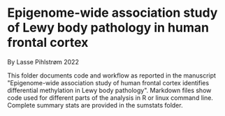 # Epigenome-wide association study of Lewy body pathology in human frontal cortex

By Lasse Pihlstrøm 2022

This folder documents code and workflow as reported in the manuscript "Epigenome-wide association study of human frontal cortex identifies differential methylation in Lewy body pathology". Markdown files show code used for different parts of the analysis in R or linux command line. Complete summary stats are provided in the sumstats folder.
